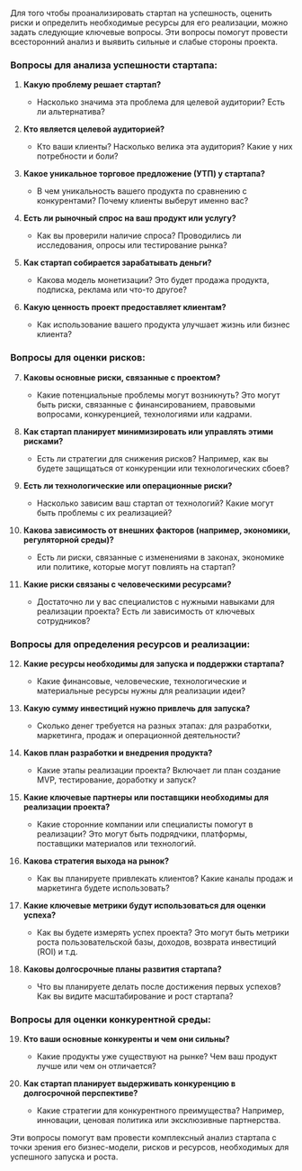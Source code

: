 Для того чтобы проанализировать стартап на успешность, оценить риски и определить необходимые ресурсы для его реализации, можно задать следующие ключевые вопросы. Эти вопросы помогут провести всесторонний анализ и выявить сильные и слабые стороны проекта.

### Вопросы для анализа успешности стартапа:

1. **Какую проблему решает стартап?**
   - Насколько значима эта проблема для целевой аудитории? Есть ли альтернатива?

2. **Кто является целевой аудиторией?**
   - Кто ваши клиенты? Насколько велика эта аудитория? Какие у них потребности и боли?

3. **Какое уникальное торговое предложение (УТП) у стартапа?**
   - В чем уникальность вашего продукта по сравнению с конкурентами? Почему клиенты выберут именно вас?

4. **Есть ли рыночный спрос на ваш продукт или услугу?**
   - Как вы проверили наличие спроса? Проводились ли исследования, опросы или тестирование рынка?

5. **Как стартап собирается зарабатывать деньги?**
   - Какова модель монетизации? Это будет продажа продукта, подписка, реклама или что-то другое?

6. **Какую ценность проект предоставляет клиентам?**
   - Как использование вашего продукта улучшает жизнь или бизнес клиента?

### Вопросы для оценки рисков:

7. **Каковы основные риски, связанные с проектом?**
   - Какие потенциальные проблемы могут возникнуть? Это могут быть риски, связанные с финансированием, правовыми вопросами, конкуренцией, технологиями или кадрами.

8. **Как стартап планирует минимизировать или управлять этими рисками?**
   - Есть ли стратегии для снижения рисков? Например, как вы будете защищаться от конкуренции или технологических сбоев?

9. **Есть ли технологические или операционные риски?**
   - Насколько зависим ваш стартап от технологий? Какие могут быть проблемы с их реализацией?

10. **Какова зависимость от внешних факторов (например, экономики, регуляторной среды)?**
    - Есть ли риски, связанные с изменениями в законах, экономике или политике, которые могут повлиять на стартап?

11. **Какие риски связаны с человеческими ресурсами?**
    - Достаточно ли у вас специалистов с нужными навыками для реализации проекта? Есть ли зависимость от ключевых сотрудников?

### Вопросы для определения ресурсов и реализации:

12. **Какие ресурсы необходимы для запуска и поддержки стартапа?**
    - Какие финансовые, человеческие, технологические и материальные ресурсы нужны для реализации идеи?

13. **Какую сумму инвестиций нужно привлечь для запуска?**
    - Сколько денег требуется на разных этапах: для разработки, маркетинга, продаж и операционной деятельности?

14. **Каков план разработки и внедрения продукта?**
    - Какие этапы реализации проекта? Включает ли план создание MVP, тестирование, доработку и запуск?

15. **Какие ключевые партнеры или поставщики необходимы для реализации проекта?**
    - Какие сторонние компании или специалисты помогут в реализации? Это могут быть подрядчики, платформы, поставщики материалов или технологий.

16. **Какова стратегия выхода на рынок?**
    - Как вы планируете привлекать клиентов? Какие каналы продаж и маркетинга будете использовать?

17. **Какие ключевые метрики будут использоваться для оценки успеха?**
    - Как вы будете измерять успех проекта? Это могут быть метрики роста пользовательской базы, доходов, возврата инвестиций (ROI) и т.д.

18. **Каковы долгосрочные планы развития стартапа?**
    - Что вы планируете делать после достижения первых успехов? Как вы видите масштабирование и рост стартапа?

### Вопросы для оценки конкурентной среды:

19. **Кто ваши основные конкуренты и чем они сильны?**
    - Какие продукты уже существуют на рынке? Чем ваш продукт лучше или чем он отличается?

20. **Как стартап планирует выдерживать конкуренцию в долгосрочной перспективе?**
    - Какие стратегии для конкурентного преимущества? Например, инновации, ценовая политика или эксклюзивные партнерства.

Эти вопросы помогут вам провести комплексный анализ стартапа с точки зрения его бизнес-модели, рисков и ресурсов, необходимых для успешного запуска и роста.